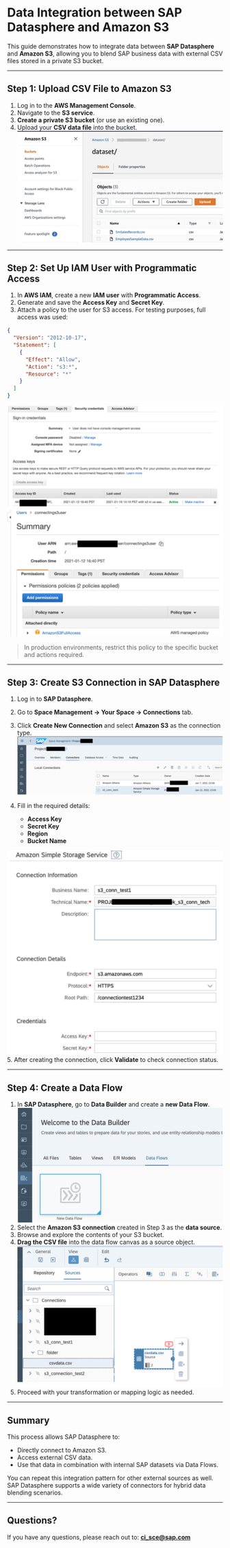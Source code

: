 # Data Integration between SAP Datasphere and Amazon S3

This guide demonstrates how to integrate data between **SAP Datasphere** and **Amazon S3**, allowing you to blend SAP business data with external CSV files stored in a private S3 bucket.

---

## Step 1: Upload CSV File to Amazon S3

1. Log in to the **AWS Management Console**.
2. Navigate to the **S3 service**.
3. **Create a private S3 bucket** (or use an existing one).
4. Upload your **CSV data file** into the bucket.
![upload files to S3](./images/s3_upload_dataset.png)
---

## Step 2: Set Up IAM User with Programmatic Access

1. In **AWS IAM**, create a new **IAM user** with **Programmatic Access**.
2. Generate and save the **Access Key** and **Secret Key**.
3. Attach a policy to the user for S3 access. For testing purposes, full access was used:

```json
{
  "Version": "2012-10-17",
  "Statement": [
    {
      "Effect": "Allow",
      "Action": "s3:*",
      "Resource": "*"
    }
  ]
}
```
![Creating an S3 programmatic user](./images/s3_programmatic_user.png)
![Full permissions on S3 programmatic user](./images/s3_full_permissions.png)
> In production environments, restrict this policy to the specific bucket and actions required.

---

## Step 3: Create S3 Connection in SAP Datasphere

1. Log in to **SAP Datasphere**.

2. Go to **Space Management → Your Space → Connections** tab.

3. Click **Create New Connection** and select **Amazon S3** as the connection type.
![Create new connection Datasphere](./images/datasphere_create_new_connection_s3.png)

4. Fill in the required details:

   * **Access Key**
   * **Secret Key**
   * **Region**
   * **Bucket Name**

![alt text](./images/datasphere_s3_connection_details.png)
5. After creating the connection, click **Validate** to check connection status.

---

## Step 4: Create a Data Flow

1. In **SAP Datasphere**, go to **Data Builder** and create a **new Data Flow**.
![Create a dataflow in Datasphere](./images/datasphere_dataflow.png)
2. Select the **Amazon S3 connection** created in Step 3 as the **data source**.
3. Browse and explore the contents of your S3 bucket.
4. **Drag the CSV file** into the data flow canvas as a source object.
![Using files from S3 for Dataflow](./images/Dataflow_use_s3_csv.png)
5. Proceed with your transformation or mapping logic as needed.

---

## Summary

This process allows SAP Datasphere to:

* Directly connect to Amazon S3.
* Access external CSV data.
* Use that data in combination with internal SAP datasets via Data Flows.

You can repeat this integration pattern for other external sources as well. SAP Datasphere supports a wide variety of connectors for hybrid data blending scenarios.

---

## Questions?

If you have any questions, please reach out to: **[ci\_sce@sap.com](mailto:ci_sce@sap.com)**
